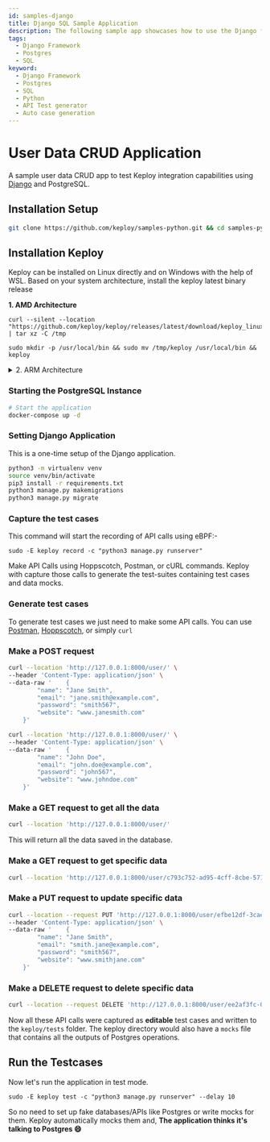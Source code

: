 ```yaml
---
id: samples-django
title: Django SQL Sample Application
description: The following sample app showcases how to use the Django framework and the Keploy Platform.
tags:
  - Django Framework
  - Postgres
  - SQL
keyword:
  - Django Framework
  - Postgres
  - SQL
  - Python
  - API Test generator
  - Auto case generation
---
```


# User Data CRUD Application

A sample user data CRUD app to test Keploy integration capabilities using [Django](https://www.djangoproject.com/) and PostgreSQL.

## Installation Setup

```bash
git clone https://github.com/keploy/samples-python.git && cd samples-python/django-postgres/django_postgres
```

## Installation Keploy

Keploy can be installed on Linux directly and on Windows with the help of WSL. Based on your system architecture, install the keploy latest binary release

**1. AMD Architecture**

```shell
curl --silent --location "https://github.com/keploy/keploy/releases/latest/download/keploy_linux_amd64.tar.gz" | tar xz -C /tmp

sudo mkdir -p /usr/local/bin && sudo mv /tmp/keploy /usr/local/bin && keploy
```

<details>
<summary> 2. ARM Architecture </summary>

```shell
curl --silent --location "https://github.com/keploy/keploy/releases/latest/download/keploy_linux_arm64.tar.gz" | tar xz -C /tmp

sudo mkdir -p /usr/local/bin && sudo mv /tmp/keploy /usr/local/bin && keploy
```

</details>

### Starting the PostgreSQL Instance

```bash
# Start the application
docker-compose up -d
```

### Setting Django Application

This is a one-time setup of the Django application.

```bash
python3 -m virtualenv venv
source venv/bin/activate
pip3 install -r requirements.txt
python3 manage.py makemigrations
python3 manage.py migrate
```

### Capture the test cases

This command will start the recording of API calls using eBPF:-

```shell
sudo -E keploy record -c "python3 manage.py runserver"
```

Make API Calls using Hoppscotch, Postman, or cURL commands. Keploy with capture those calls to generate the test-suites containing test cases and data mocks.

### Generate test cases

To generate test cases we just need to make some API calls. You can use [Postman](https://www.postman.com/), [Hoppscotch](https://hoppscotch.io/), or simply `curl`

### Make a POST request

```bash
curl --location 'http://127.0.0.1:8000/user/' \
--header 'Content-Type: application/json' \
--data-raw '    {
        "name": "Jane Smith",
        "email": "jane.smith@example.com",
        "password": "smith567",
        "website": "www.janesmith.com"
    }'
```

```bash
curl --location 'http://127.0.0.1:8000/user/' \
--header 'Content-Type: application/json' \
--data-raw '    {
        "name": "John Doe",
        "email": "john.doe@example.com",
        "password": "john567",
        "website": "www.johndoe.com"
    }'
```

### Make a GET request to get all the data

```bash
curl --location 'http://127.0.0.1:8000/user/'
```

This will return all the data saved in the database.

### Make a GET request to get specific data

```bash
curl --location 'http://127.0.0.1:8000/user/c793c752-ad95-4cff-8cbe-5715a1e8a76e/'
```

### Make a PUT request to update specific data

```bash
curl --location --request PUT 'http://127.0.0.1:8000/user/efbe12df-3cae-4cbc-b045-dc74840aa82b/' \
--header 'Content-Type: application/json' \
--data-raw '    {
        "name": "Jane Smith",
        "email": "smith.jane@example.com",
        "password": "smith567",
        "website": "www.smithjane.com"
    }'
```

### Make a DELETE request to delete specific data

```bash
curl --location --request DELETE 'http://127.0.0.1:8000/user/ee2af3fc-0503-4a6a-a452-b7d8c87a085b/'
```

Now all these API calls were captured as **editable** test cases and written to the `keploy/tests` folder. The keploy directory would also have a `mocks` file that contains all the outputs of Postgres operations.

## Run the Testcases

Now let's run the application in test mode.

```shell
sudo -E keploy test -c "python3 manage.py runserver" --delay 10
```

So no need to set up fake databases/APIs like Postgres or write mocks for them. Keploy automatically mocks them and, **The application thinks it's talking to Postgres 😄**
